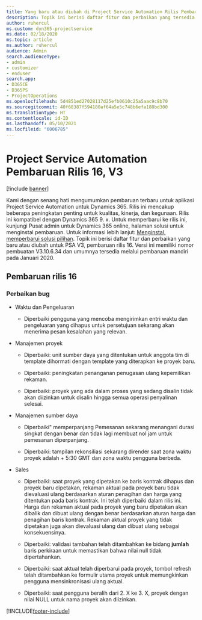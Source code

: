 ```yaml
---
title: Yang baru atau diubah di Project Service Automation Rilis Pembaruan 16, V3
description: Topik ini berisi daftar fitur dan perbaikan yang tersedia di Project Service Automation V3, pembaruan rilis 16, V3.
author: ruhercul
ms.custom: dyn365-projectservice
ms.date: 02/18/2020
ms.topic: article
ms.author: ruhercul
audience: Admin
search.audienceType:
- admin
- customizer
- enduser
search.app:
- D365CE
- D365PS
- ProjectOperations
ms.openlocfilehash: 5d4851ed27028117d25efb0610c25a5aac9c8b70
ms.sourcegitcommit: 40f68387f594180af64a5e5c748b6efa188bd300
ms.translationtype: HT
ms.contentlocale: id-ID
ms.lasthandoff: 05/10/2021
ms.locfileid: "6006785"
---
```

# <a name="project-service-automation-update-release-16-v3"></a>Project Service Automation Pembaruan Rilis 16, V3

[!include [banner](../includes/psa-now-project-operations.md)]

Kami dengan senang hati mengumumkan pembaruan terbaru untuk aplikasi Project Service Automation untuk Dynamics 365. Rilis ini mencakup beberapa peningkatan penting untuk kualitas, kinerja, dan kegunaan.  Rilis ini kompatibel dengan Dynamics 365 9. x. Untuk memperbarui ke rilis ini, kunjungi Pusat admin untuk Dynamics 365 online, halaman solusi untuk menginstal pembaruan. Untuk informasi lebih lanjut: [Menginstal, memperbarui solusi pilihan](/dynamics365/project-service/upgrade-psa-home-page).
Topik ini berisi daftar fitur dan perbaikan yang baru atau diubah untuk PSA V3, pembaruan rilis 16. Versi ini memiliki nomor pembuatan V3.10.6.34 dan umumnya tersedia melalui pembaruan mandiri pada Januari 2020.


## <a name="update-release-16"></a>Pembaruan rilis 16

### <a name="bug-fixes"></a>Perbaikan bug

-   Waktu dan Pengeluaran

    -   Diperbaiki pengguna yang mencoba mengirimkan entri waktu dan pengeluaran yang dihapus untuk persetujuan sekarang akan menerima pesan kesalahan yang relevan.

-   Manajemen proyek

    -   Diperbaiki: unit sumber daya yang ditentukan untuk anggota tim di template dihormati dengan template yang diterapkan ke proyek baru.

    -   Diperbaiki: peningkatan penanganan penugasan ulang kepemilikan rekaman.

    -   Diperbaiki: proyek yang ada dalam proses yang sedang disalin tidak akan diizinkan untuk disalin hingga semua operasi penyalinan selesai.

-   Manajemen sumber daya

    -   Diperbaiki" memperpanjang Pemesanan sekarang menangani durasi singkat dengan benar dan tidak lagi membuat nol jam untuk pemesanan diperpanjang.

    -   Diperbaiki: tampilan rekonsiliasi sekarang dirender saat zona waktu proyek adalah + 5:30 GMT dan zona waktu pengguna berbeda.

-   Sales

    -   Diperbaiki: saat proyek yang dipetakan ke baris kontrak dihapus dan proyek baru dipetakan, rekaman aktual pada proyek baru tidak dievaluasi ulang berdasarkan aturan penagihan dan harga yang ditentukan pada baris kontrak. Ini telah diperbaiki dalam rilis ini. Harga dan rekaman aktual pada proyek yang baru dipetakan akan dibalik dan dibuat ulang dengan benar berdasarkan aturan harga dan penagihan baris kontrak. Rekaman aktual proyek yang tidak dipetakan juga akan dievaluasi ulang dan dibuat ulang sebagai konsekuensinya.

    -   Diperbaiki: validasi tambahan telah ditambahkan ke bidang **jumlah** baris perkiraan untuk memastikan bahwa nilai null tidak dipertahankan.

    -   Diperbaiki: saat aktual telah diperbarui pada proyek, tombol refresh telah ditambahkan ke formulir utama proyek untuk memungkinkan pengguna mensinkronisasi ulang aktual.

    -   Diperbaiki: saat pengguna beralih dari 2. X ke 3. X, proyek dengan nilai NULL untuk nama proyek akan diizinkan.



[!INCLUDE[footer-include](../includes/footer-banner.md)]